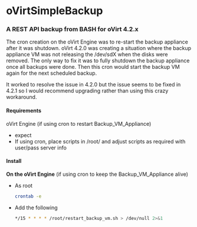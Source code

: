# oVirtSimpleBackup

### A REST API backup from BASH for oVirt 4.2.x

The cron creation on the oVirt Engine was to re-start the backup appliance after it was shutdown. oVirt 4.2.0 was creating a situation where the backup appliance VM was not releasing the /dev/sdX when the disks were removed. The only way to fix it was to fully shutdown the backup appliance once all backups were done. Then this cron would start the backup VM again for the next scheduled backup.

It worked to resolve the issue in 4.2.0 but the issue seems to be fixed in 4.2.1 so I would recommend upgrading rather than using this crazy workaround.

#### Requirements

oVirt Engine (if using cron to restart Backup_VM_Appliance)
 - expect
 - If using cron, place scripts in /root/ and adjust scripts as required with user/pass server info

#### Install

**On the oVirt Engine**  (if using cron to keep the Backup_VM_Appliance alive)
 - As root
    ```bash
    crontab -e
    ```
 - Add the following
    ```bash
    */15 * * * * /root/restart_backup_vm.sh > /dev/null 2>&1
    ```